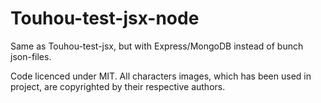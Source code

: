 # Touhou-test-jsx-node

Same as Touhou-test-jsx, but with Express/MongoDB instead of bunch json-files.

Code licenced under MIT. All characters images, which has been used in project, are copyrighted by their respective authors.
